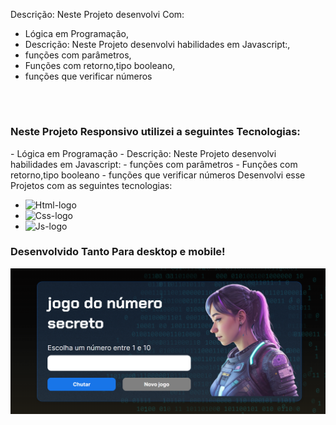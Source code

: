 <p>Descrição: Neste Projeto desenvolvi Com:
  
  - Lógica em Programação,
  - Descrição: Neste Projeto desenvolvi habilidades em Javascript:,
  - funções com parâmetros,
  - Funções com retorno,tipo booleano,
  - funções que verificar números </p>
<br/>


<h1></h1>

<h3>Neste Projeto Responsivo utilizei a seguintes Tecnologias:</h3>
<p>
  - Lógica em Programação
  - Descrição: Neste Projeto desenvolvi habilidades em Javascript:
  - funções com parâmetros
  - Funções com retorno,tipo booleano
  - funções que verificar números 
  Desenvolvi esse Projetos com as seguintes tecnologias:</p>

- <img src="https://img.shields.io/badge/HTML5-E34F26?style=for-the-badge&logo=html5&logoColor=white" alt="Html-logo"/>
- <img src="https://img.shields.io/badge/CSS3-1572B6?style=for-the-badge&logo=css3&logoColor=white" alt="Css-logo"/>
- <img src="https://img.shields.io/badge/JavaScript-F7DF1E?style=for-the-badge&logo=javascript&logoColor=black" alt="Js-logo"/>
  <br>
<h3>Desenvolvido Tanto Para desktop e mobile!</h3>
  <img src= "https://github.com/leonardosantos10/Projeto-jogo-do-numero-secreto/blob/main/img/img%20desktop.png?raw=true"/>
